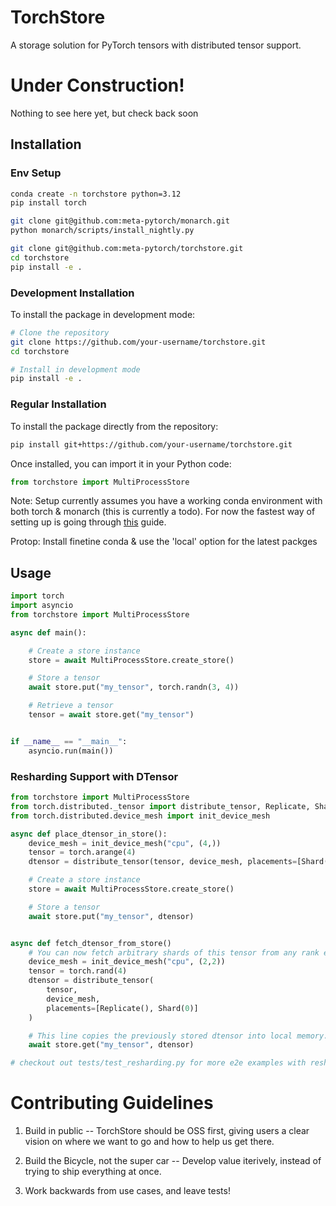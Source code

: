 # TorchStore

A storage solution for PyTorch tensors with distributed tensor support.

# Under Construction!

Nothing to see here yet, but check back soon

## Installation

### Env Setup
```bash
conda create -n torchstore python=3.12
pip install torch

git clone git@github.com:meta-pytorch/monarch.git
python monarch/scripts/install_nightly.py

git clone git@github.com:meta-pytorch/torchstore.git
cd torchstore
pip install -e .
```


### Development Installation

To install the package in development mode:

```bash
# Clone the repository
git clone https://github.com/your-username/torchstore.git
cd torchstore

# Install in development mode
pip install -e .
```

### Regular Installation

To install the package directly from the repository:

```bash
pip install git+https://github.com/your-username/torchstore.git
```

Once installed, you can import it in your Python code:

```python
from torchstore import MultiProcessStore
```

Note: Setup currently assumes you have a working conda environment with both torch & monarch (this is currently a todo). For now the fastest way of setting up is going through [this](https://www.internalfb.com/wiki/Monarch/Monarch_xlformers_integration/Running_Monarch_on_Conda/#how-to-run-monarch) guide.

Protop: Install finetine conda & use the 'local' option for the latest packges

## Usage

```python
import torch
import asyncio
from torchstore import MultiProcessStore

async def main():

    # Create a store instance
    store = await MultiProcessStore.create_store()

    # Store a tensor
    await store.put("my_tensor", torch.randn(3, 4))

    # Retrieve a tensor
    tensor = await store.get("my_tensor")


if __name__ == "__main__":
    asyncio.run(main())

```

### Resharding Support with DTensor

```python
from torchstore import MultiProcessStore
from torch.distributed._tensor import distribute_tensor, Replicate, Shard
from torch.distributed.device_mesh import init_device_mesh

async def place_dtensor_in_store():
    device_mesh = init_device_mesh("cpu", (4,))
    tensor = torch.arange(4)
    dtensor = distribute_tensor(tensor, device_mesh, placements=[Shard(1)])

    # Create a store instance
    store = await MultiProcessStore.create_store()

    # Store a tensor
    await store.put("my_tensor", dtensor)


async def fetch_dtensor_from_store()
    # You can now fetch arbitrary shards of this tensor from any rank e.g.
    device_mesh = init_device_mesh("cpu", (2,2))
    tensor = torch.rand(4)
    dtensor = distribute_tensor(
        tensor,
        device_mesh,
        placements=[Replicate(), Shard(0)]
    )

    # This line copies the previously stored dtensor into local memory.
    await store.get("my_tensor", dtensor)

# checkout out tests/test_resharding.py for more e2e examples with resharding DTensor.
```

# Contributing Guidelines

1. Build in public -- TorchStore should be OSS first, giving users a clear vision on where we want to go and how to help us get there.

2. Build the Bicycle, not the super car -- Develop value iterively, instead of trying to ship everything at once.

3. Work backwards from use cases, and leave tests!
